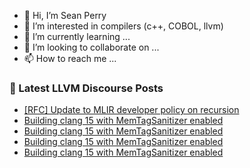 - 👋 Hi, I’m Sean Perry
- 👀 I’m interested in compilers (c++, COBOL, llvm)
- 🌱 I’m currently learning ...
- 💞️ I’m looking to collaborate on ...
- 📫 How to reach me ...

<!---
s66perry/s66perry is a ✨ special ✨ repository because its `README.md` (this file) appears on your GitHub profile.
You can click the Preview link to take a look at your changes.
--->
### 📕 Latest LLVM Discourse Posts

<!-- DISCOURSE-LLVM:START -->
- [[RFC] Update to MLIR developer policy on recursion](https://discourse.llvm.org/t/rfc-update-to-mlir-developer-policy-on-recursion/62235#post_19)
- [Building clang 15 with MemTagSanitizer enabled](https://discourse.llvm.org/t/building-clang-15-with-memtagsanitizer-enabled/62379#post_4)
- [Building clang 15 with MemTagSanitizer enabled](https://discourse.llvm.org/t/building-clang-15-with-memtagsanitizer-enabled/62379#post_3)
- [Building clang 15 with MemTagSanitizer enabled](https://discourse.llvm.org/t/building-clang-15-with-memtagsanitizer-enabled/62379#post_2)
- [Building clang 15 with MemTagSanitizer enabled](https://discourse.llvm.org/t/building-clang-15-with-memtagsanitizer-enabled/62379#post_1)
<!-- DISCOURSE-LLVM:END -->
